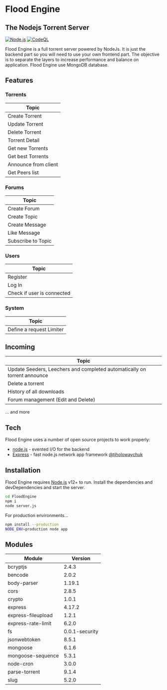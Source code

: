 # Flood Engine
## The Nodejs Torrent Server

[![Node.js](https://github.com/Blazkowitcz/FloodEngine/actions/workflows/nodejs.yaml/badge.svg?branch=master)](https://github.com/Blazkowitcz/FloodEngine/actions/workflows/nodejs.yaml) [![CodeQL](https://github.com/Blazkowitcz/FloodEngine/actions/workflows/codeql-analysis.yml/badge.svg?branch=master)](https://github.com/Blazkowitcz/FloodEngine/actions/workflows/codeql-analysis.yml)


Flood Engine is a full torrent server powered by NodeJs. It is just the backend part so you will need to use your own frontend part. The objective is to separate the layers to increase performance and balance on application. Flood Engine use MongoDB database.

## Features

### Torrents

| Topic |
| ------ |
| Create Torrent |
| Update Torrent |
| Delete Torrent |
| Torrent Detail |
| Get new Torrents |
| Get best Torrents |
| Announce from client |
| Get Peers list |


### Forums

| Topic |
| ------ |
| Create Forum |
| Create Topic |
| Create Message |
| Like Message |
| Subscribe to Topic |

### Users

| Topic |
| ------ |
| Register |
| Log In |
| Check if user is connected |

### System

| Topic |
| ------ |
| Define a request Limiter |

## Incoming

| Topic |
| ------ |
| Update Seeders, Leechers and completed automatically on torrent announce |
| Delete a torrent |
| History of all downloads |
| Forum management (Edit and Delete) |

... and more

## Tech

Flood Engine uses a number of open source projects to work properly:
- [node.js] - evented I/O for the backend
- [Express] - fast node.js network app framework [@tjholowaychuk]

## Installation

Flood Engine requires [Node.js](https://nodejs.org/) v12+ to run.
Install the dependencies and devDependencies and start the server.
```sh
cd FloodEngine
npm i
node server.js
```

For production environments...

```sh
npm install --production
NODE_ENV=production node app
```

## Modules

| Module | Version |
| ------ | ------ |
| bcryptjs | 2.4.3 |
| bencode | 2.0.2 |
| body-parser | 1.19.1 |
| cors | 2.8.5 |
| crypto | 1.0.1 |
| express | 4.17.2 |
| express-fileupload | 1.2.1 |
| express-rate-limit | 6.2.0 |
| fs | 0.0.1-security |
| jsonwebtoken | 8.5.1 |
| mongoose | 6.1.6 |
| mongoose-sequence | 5.3.1 |
| node-cron | 3.0.0 |
| parse-torrent | 9.1.4 |
| slug | 5.2.0 |

   [node.js]: <http://nodejs.org>
   [@tjholowaychuk]: <http://twitter.com/tjholowaychuk>
   [express]: <http://expressjs.com>
